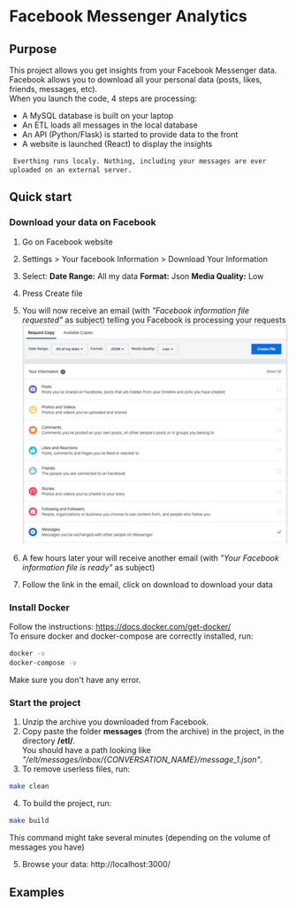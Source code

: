 # Facebook Messenger Analytics


## Purpose

This project allows you get insights from your Facebook Messenger data.  
Facebook allows you to download all your personal data (posts, likes, friends, messages, etc).  
When you launch the code, 4 steps are processing:
- A MySQL database is built on your laptop
- An ETL loads all messages in the local database
- An API (Python/Flask) is started to provide data to the front
- A website is launched (React) to display the insights

```
 Everthing runs localy. Nothing, including your messages are ever uploaded on an external server.
```

## Quick start

### Download your data on Facebook

1. Go on Facebook website
2. Settings > Your facebook Information > Download Your Information
3. Select: **Date Range:** All my data **Format:** Json **Media Quality:** Low
4. Press Create file
5. You will now receive an email (with *"Facebook information file requested"* as subject) telling you Facebook is processing your requests  
![text](https://github.com/jeremymaignan/facebook-messenger-analytics/blob/master/screenshots/download_facebook_data.png)

6. A few hours later your will receive another email (with *"Your Facebook information file is ready"* as subject)
7. Follow the link in the email, click on download to download your data

### Install Docker

Follow the instructions: https://docs.docker.com/get-docker/  
To ensure docker and docker-compose are correctly installed, run:
```sh
docker -v
docker-compose -v
```
Make sure you don't have any error.


### Start the project

1. Unzip the archive you downloaded from Facebook.
2. Copy paste the folder **messages** (from the archive) in the project, in the directory **/etl/**.  
You should have a path looking like *"/elt/messages/inbox/{CONVERSATION_NAME}/message_1.json"*.
3. To remove userless files, run: 
```sh
make clean
```
4. To build the project, run:
```sh
make build
```
This command might take several minutes (depending on the volume of messages you have)

5. Browse your data: http://localhost:3000/



## Examples
